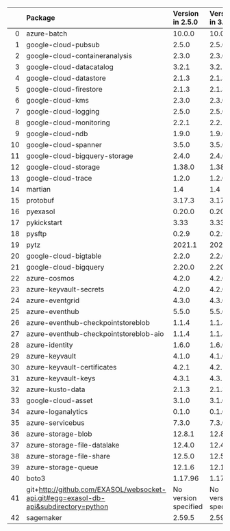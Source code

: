 <!-- markdown-link-check-disable -->

|    | Package                                                                              | Version in 2.5.0     | Version in 3.0.0     | Status   |
|---:|:-------------------------------------------------------------------------------------|:---------------------|:---------------------|:---------|
|  0 | azure-batch                                                                          | 10.0.0               | 10.0.0               |          |
|  1 | google-cloud-pubsub                                                                  | 2.5.0                | 2.5.0                |          |
|  2 | google-cloud-containeranalysis                                                       | 2.3.0                | 2.3.0                |          |
|  3 | google-cloud-datacatalog                                                             | 3.2.1                | 3.2.1                |          |
|  4 | google-cloud-datastore                                                               | 2.1.3                | 2.1.3                |          |
|  5 | google-cloud-firestore                                                               | 2.1.3                | 2.1.3                |          |
|  6 | google-cloud-kms                                                                     | 2.3.0                | 2.3.0                |          |
|  7 | google-cloud-logging                                                                 | 2.5.0                | 2.5.0                |          |
|  8 | google-cloud-monitoring                                                              | 2.2.1                | 2.2.1                |          |
|  9 | google-cloud-ndb                                                                     | 1.9.0                | 1.9.0                |          |
| 10 | google-cloud-spanner                                                                 | 3.5.0                | 3.5.0                |          |
| 11 | google-cloud-bigquery-storage                                                        | 2.4.0                | 2.4.0                |          |
| 12 | google-cloud-storage                                                                 | 1.38.0               | 1.38.0               |          |
| 13 | google-cloud-trace                                                                   | 1.2.0                | 1.2.0                |          |
| 14 | martian                                                                              | 1.4                  | 1.4                  |          |
| 15 | protobuf                                                                             | 3.17.3               | 3.17.3               |          |
| 16 | pyexasol                                                                             | 0.20.0               | 0.20.0               |          |
| 17 | pykickstart                                                                          | 3.33                 | 3.33                 |          |
| 18 | pysftp                                                                               | 0.2.9                | 0.2.9                |          |
| 19 | pytz                                                                                 | 2021.1               | 2021.1               |          |
| 20 | google-cloud-bigtable                                                                | 2.2.0                | 2.2.0                |          |
| 21 | google-cloud-bigquery                                                                | 2.20.0               | 2.20.0               |          |
| 22 | azure-cosmos                                                                         | 4.2.0                | 4.2.0                |          |
| 23 | azure-keyvault-secrets                                                               | 4.2.0                | 4.2.0                |          |
| 24 | azure-eventgrid                                                                      | 4.3.0                | 4.3.0                |          |
| 25 | azure-eventhub                                                                       | 5.5.0                | 5.5.0                |          |
| 26 | azure-eventhub-checkpointstoreblob                                                   | 1.1.4                | 1.1.4                |          |
| 27 | azure-eventhub-checkpointstoreblob-aio                                               | 1.1.4                | 1.1.4                |          |
| 28 | azure-identity                                                                       | 1.6.0                | 1.6.0                |          |
| 29 | azure-keyvault                                                                       | 4.1.0                | 4.1.0                |          |
| 30 | azure-keyvault-certificates                                                          | 4.2.1                | 4.2.1                |          |
| 31 | azure-keyvault-keys                                                                  | 4.3.1                | 4.3.1                |          |
| 32 | azure-kusto-data                                                                     | 2.1.3                | 2.1.3                |          |
| 33 | google-cloud-asset                                                                   | 3.1.0                | 3.1.0                |          |
| 34 | azure-loganalytics                                                                   | 0.1.0                | 0.1.0                |          |
| 35 | azure-servicebus                                                                     | 7.3.0                | 7.3.0                |          |
| 36 | azure-storage-blob                                                                   | 12.8.1               | 12.8.1               |          |
| 37 | azure-storage-file-datalake                                                          | 12.4.0               | 12.4.0               |          |
| 38 | azure-storage-file-share                                                             | 12.5.0               | 12.5.0               |          |
| 39 | azure-storage-queue                                                                  | 12.1.6               | 12.1.6               |          |
| 40 | boto3                                                                                | 1.17.96              | 1.17.96              |          |
| 41 | git+http://github.com/EXASOL/websocket-api.git#egg=exasol-db-api&subdirectory=python | No version specified | No version specified |          |
| 42 | sagemaker                                                                            | 2.59.5               | 2.59.5               |          |